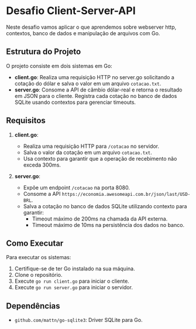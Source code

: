 # Desafio Client-Server-API

Neste desafio vamos aplicar o que aprendemos sobre webserver http, contextos,
banco de dados e manipulação de arquivos com Go.

## Estrutura do Projeto

O projeto consiste em dois sistemas em Go:

- **client.go**: Realiza uma requisição HTTP no server.go solicitando a cotação do dólar e salva o valor em um arquivo `cotacao.txt`.
- **server.go**: Consome a API de câmbio dólar-real e retorna o resultado em JSON para o cliente. Registra cada cotação no banco de dados SQLite usando contextos para gerenciar timeouts.

## Requisitos

1. **client.go**:
   - Realiza uma requisição HTTP para `/cotacao` no servidor.
   - Salva o valor da cotação em um arquivo `cotacao.txt`.
   - Usa contexto para garantir que a operação de recebimento não exceda 300ms.

2. **server.go**:
   - Expõe um endpoint `/cotacao` na porta 8080.
   - Consome a API `https://economia.awesomeapi.com.br/json/last/USD-BRL`.
   - Salva a cotação no banco de dados SQLite utilizando contexto para garantir:
     - Timeout máximo de 200ms na chamada da API externa.
     - Timeout máximo de 10ms na persistência dos dados no banco.

## Como Executar

Para executar os sistemas:

1. Certifique-se de ter Go instalado na sua máquina.
2. Clone o repositório.
3. Execute `go run client.go` para iniciar o cliente.
4. Execute `go run server.go` para iniciar o servidor.

## Dependências

- `github.com/mattn/go-sqlite3`: Driver SQLite para Go.
